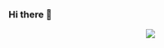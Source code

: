 ### Hi there 👋

<!--
**Musabekisakov3301/Musabekisakov3301** is a ✨ _special_ ✨ repository because its `README.md` (this file) appears on your GitHub profile.

Here are some ideas to get you started:

- 🔭 I’m currently working on ...
- 🌱 I’m currently learning ...
- 👯 I’m looking to collaborate on ...
- 🤔 I’m looking for help with ...
- 💬 Ask me about ...
- 📫 How to reach me: ...
- 😄 Pronouns: ...
- ⚡ Fun fact: ...
-->
<p align="center">
  <a href="https://skillicons.dev">
    <img src="https://skillicons.dev/icons?i=git,kubernetes,docker,python,js,html,css,sqlite,postgres,tailwind,bootstrap,github,linux,django,postman,react,rabbitmq,fastapi,flask,vscode,redux,ts,saas,ubuntu" />
  </a>
</p>
